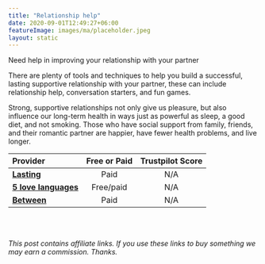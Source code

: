 ```yaml
---
title: "Relationship help"
date: 2020-09-01T12:49:27+06:00
featureImage: images/ma/placeholder.jpeg
layout: static
---
```


Need help in improving your relationship with your partner

There are plenty of tools and techniques to help you build a successful, lasting supportive relationship with your partner, these can include relationship help, conversation starters, and fun games.

Strong, supportive relationships not only give us pleasure, but also influence our long-term health in ways just as powerful as sleep, a good diet, and not smoking. Those who have social support from family, friends, and their romantic partner are happier, have fewer health problems, and live longer.

| Provider      | Free or Paid  |  Trustpilot Score  |
| :-----------          | :--------------:      |  :--------------:         |
| [**Lasting**](https://www.getlasting.com/) | Paid | N/A
| [**5 love languages**](https://5lovelanguages.com/resources/app/) | Free/paid | N/A
| [**Between**](https://between.us/) | Paid | N/A
  

<br/><br/>

*This post contains affiliate links. If you use these links to buy something we may
earn a commission. Thanks.*






